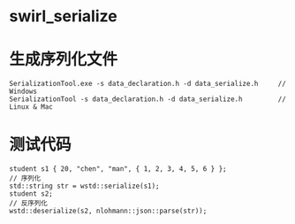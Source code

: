 # swirl_serialize
# 生成序列化文件
	SerializationTool.exe -s data_declaration.h -d data_serialize.h     // Windows
	SerializationTool -s data_declaration.h -d data_serialize.h         // Linux & Mac

# 测试代码
	student s1 { 20, "chen", "man", { 1, 2, 3, 4, 5, 6 } };
	// 序列化
	std::string str = wstd::serialize(s1);
	student s2;
	// 反序列化
	wstd::deserialize(s2, nlohmann::json::parse(str));
